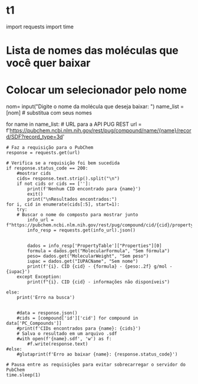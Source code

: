 # t1
import requests
import time

# Lista de nomes das moléculas que você quer baixar
# Colocar um selecionador pelo nome 
nom= input("Digite o nome da molécula que deseja baixar: ")
name_list = [nom]  # substitua com seus nomes

for name in name_list:
    # URL para a API PUG REST
    url = f'https://pubchem.ncbi.nlm.nih.gov/rest/pug/compound/name/{name}/record/SDF?record_type=3d'

    # Faz a requisição para o PubChem
    response = requests.get(url)

    # Verifica se a requisição foi bem sucedida
    if response.status_code == 200:
        #mostrar cids
        cids= response.text.strip().split("\n") 
        if not cids or cids == ['']:
            print(f'Nenhum CID encontrado para {name}')
            exit() 
            print("\nResultados encontrados:")
    for i, cid in enumerate(cids[:5], start=1):
        try:
        # Buscar o nome do composto para mostrar junto
            info_url = f"https://pubchem.ncbi.nlm.nih.gov/rest/pug/compound/cid/{cid}/property/IUPACName,MolecularFormula,MolecularWeight/JSON"
            info_resp = requests.get(info_url).json()

         
            dados = info_resp['PropertyTable']["Properties"][0]
            formula = dados.get("MolecularFormula", "Sem fórmula")
            peso= dados.get("MolecularWeight", "Sem peso")
            iupac = dados.get("IUPACName", "Sem nome")
            print(f'{i}. CID {cid} - {formula} - {peso:.2f} g/mol - {iupac}') 
        except Exception:
            print(f"{i}. CID {cid} - informações não disponíveis")

    else:
        print('Erro na busca')
    
    
        #data = response.json()
        #cids = [compound['id']['cid'] for compound in data['PC_Compounds']]
        #print(f'CIDs encontrados para {name}: {cids}')
        # Salva o resultado em um arquivo .sdf
        #with open(f'{name}.sdf', 'w') as f:
            #f.write(response.text)
    #else:
        #glutaprint(f'Erro ao baixar {name}: {response.status_code}')

    # Pausa entre as requisições para evitar sobrecarregar o servidor do PubChem
    time.sleep(1)
